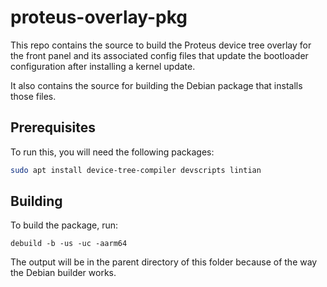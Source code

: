 # proteus-overlay-pkg
This repo contains the source to build the Proteus device tree overlay for the front panel and its associated config files that update the bootloader configuration after installing a kernel update.

It also contains the source for building the Debian package that installs those files.


## Prerequisites

To run this, you will need the following packages:

```bash
sudo apt install device-tree-compiler devscripts lintian
```


## Building

To build the package, run:

```
debuild -b -us -uc -aarm64
```

The output will be in the parent directory of this folder because of the way the Debian builder works.
